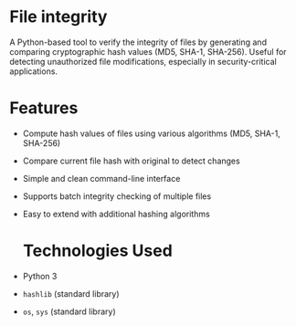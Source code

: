 # File integrity
A Python-based tool to verify the integrity of files by generating and comparing cryptographic hash values (MD5, SHA-1, SHA-256). 
Useful for detecting unauthorized file modifications, especially in security-critical applications.

# Features

- Compute hash values of files using various algorithms (MD5, SHA-1, SHA-256)
- Compare current file hash with original to detect changes
- Simple and clean command-line interface
- Supports batch integrity checking of multiple files
- Easy to extend with additional hashing algorithms

  # Technologies Used

- Python 3
- `hashlib` (standard library)
- `os`, `sys` (standard library)

